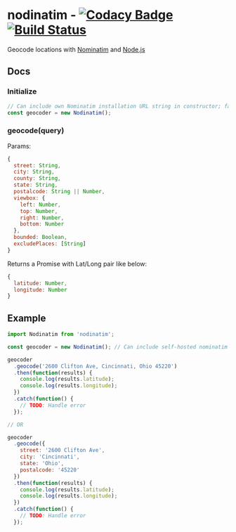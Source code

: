 # nodinatim - [![Codacy Badge](https://api.codacy.com/project/badge/Grade/1c4b7bd836384aa696e7f192dac6340a)](https://www.codacy.com/app/andrew-lively2/nodinatim?utm_source=github.com&amp;utm_medium=referral&amp;utm_content=andrewlively/nodinatim&amp;utm_campaign=Badge_Grade) [![Build Status](https://travis-ci.org/andrewlively/nodinatim.svg?branch=master)](https://travis-ci.org/andrewlively/nodinatim)

Geocode locations with [Nominatim](https://wiki.openstreetmap.org/wiki/Nominatim) and [Node.js](https://nodejs.org/)

## Docs

### Initialize

```javascript
// Can include own Nominatim installation URL string in constructor; falls back to public API
const geocoder = new Nodinatim();

```

### geocode(query)

Params: 

```javascript
{
  street: String,
  city: String,
  county: String,
  state: String,
  postalcode: String || Number,
  viewbox: {
    left: Number,
    top: Number,
    right: Number,
    bottom: Number
  },
  bounded: Boolean,
  excludePlaces: [String]
}
```

Returns a Promise with Lat/Long pair like below:

```javascript
{
  latitude: Number,
  longitude: Number
}
```

## Example
```javascript
import Nodinatim from 'nodinatim';

const geocoder = new Nodinatim(); // Can include self-hosted nominatim server in instantiation. Defaults to https://nominatim.openstreetmap.org/

geocoder
  .geocode('2600 Clifton Ave, Cincinnati, Ohio 45220')
  .then(function(results) {
    console.log(results.latitude);
    console.log(results.longitude);
  })
  .catch(function() {
    // TODO: Handle error
  });

// OR

geocoder
  .geocode({
    street: '2600 Clifton Ave',
    city: 'Cincinnati',
    state: 'Ohio',
    postalcode: '45220'
  })
  .then(function(results) {
    console.log(results.latitude);
    console.log(results.longitude);
  })
  .catch(function() {
    // TODO: Handle error
  });

```
